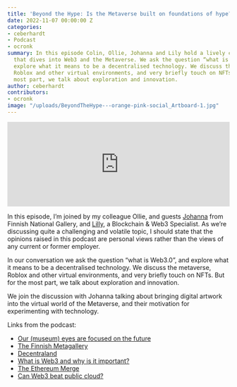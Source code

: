 ```yaml
---
title: 'Beyond the Hype: Is the Metaverse built on foundations of hype?'
date: 2022-11-07 00:00:00 Z
categories:
- ceberhardt
- Podcast
- ocronk
summary: In this episode Colin, Ollie, Johanna and Lily hold a lively conversation
  that dives into Web3 and the Metaverse. We ask the question “what is Web3.0”, and
  explore what it means to be a decentralised technology. We discuss the Metaverse,
  Roblox and other virtual environments, and very briefly touch on NFTs. But for the
  most part, we talk about exploration and innovation.
author: ceberhardt
contributors:
- ocronk
image: "/uploads/BeyondTheHype---orange-pink-social_Artboard-1.jpg"
---
```


<iframe title="Embed Player" src="https://play.libsyn.com/embed/episode/id/24907497/height/192/theme/modern/size/large/thumbnail/yes/custom-color/ffffff/time-start/00:00:00/playlist-height/200/direction/backward/download/yes" height="192" width="100%" scrolling="no" allowfullscreen="" webkitallowfullscreen="true" mozallowfullscreen="true" oallowfullscreen="true" msallowfullscreen="true" style="border: none;"></iframe>

In this episode, I’m joined by my colleague Ollie, and guests [Johanna](https://www.linkedin.com/in/johanna-eiramo-she-her-9b053/) from Finnish National Gallery, and [Lilly](https://www.linkedin.com/in/lillypencheva/), a Blockchain & Web3 Specialist. As we’re discussing quite a challenging and volatile topic, I should state that the opinions raised in this podcast are personal views rather than the views of any current or former employer.

In our conversation we ask the question “what is Web3.0”, and explore what it means to be a decentralised technology. We discuss the metaverse, Roblox and other virtual environments, and very briefly touch on NFTs. But for the most part, we talk about exploration and innovation.

We join the discussion with Johanna talking about bringing digital artwork into the virtual world of the Metaverse, and their motivation for experimenting with technology. 

Links from the podcast:

  - [Our (museum) eyes are focused on the future](https://www.linkedin.com/pulse/our-museum-eyes-focused-future-johanna-eiramo-she-her-/)
  - [The Finnish Metagallery](https://Metagallery.fi/en )
  - [Decentraland](https://decentraland.org/)
  - [What is Web3 and why is it important?](https://ethereum.org/en/web3/)
  - [The Ethereum Merge](https://ethereum.org/en/upgrades/merge/)
  - [Can Web3 beat public cloud?](https://blog.scottlogic.com/2022/10/31/can-web3-beat-the-cloud.html)
